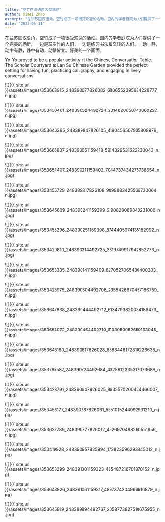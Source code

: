 ```yaml
---
title: "空竹在汉语角大受欢迎"
author: XiBei Zhao
excerpt: "在兰苏园汉语角，空竹成了一项很受欢迎的活动。园内的学者庭院为人们提供了一个完美的场所，一边是玩空竹的人们，一边是练习书法和交谈的人们。一动一静，动中有静，静中有动，动静皆宜。好美的一个画面。"
date: "2023-06-11"
---
```


在兰苏园汉语角，空竹成了一项很受欢迎的活动。园内的学者庭院为人们提供了一个完美的场所，一边是玩空竹的人们，一边是练习书法和交谈的人们。一动一静，动中有静，静中有动，动静皆宜。好美的一个画面。

Yo-Yo proved to be a popular activity at the Chinese Conversation Table. The Scholar Courtyard at Lan Su Chinese Garden provided the perfect setting for having fun, practicing calligraphy, and engaging in lively conversations.

![]({{ site.url }}/assets/images/353668915_248390077826082_6806552395684228777_n.jpg)

![]({{ site.url }}/assets/images/353436461_248390324492724_2314620658740869227_n.jpg)

![]({{ site.url }}/assets/images/353646365_248389847826105_4190456507935808979_n.jpg)

![]({{ site.url }}/assets/images/353665837_248390051159418_5914329531622230043_n.jpg)

![]({{ site.url }}/assets/images/353654407_248390211159402_7044737434275738654_n.jpg)

![]({{ site.url }}/assets/images/353456729_248389817826108_9098883425566730064_n.jpg)

![]({{ site.url }}/assets/images/353645609_248390241159399_6190828089848231000_n.jpg)

![]({{ site.url }}/assets/images/353455296_248390251159398_8744405974135182992_n.jpg)

![]({{ site.url }}/assets/images/353429810_248390314492725_3319749917942852773_n.jpg)

![]({{ site.url }}/assets/images/353653335_248390141159409_8270527065480400203_n.jpg)

![]({{ site.url }}/assets/images/353425975_248390504492706_2355426670457186759_n.jpg)

![]({{ site.url }}/assets/images/353647838_248390444492712_6134793820034186473_n.jpg)

![]({{ site.url }}/assets/images/353654072_248390464492710_6198950052650163045_n.jpg)

![]({{ site.url }}/assets/images/353648180_248390617826028_6883448172810226636_n.jpg)

![]({{ site.url }}/assets/images/353785587_248390724492684_4325812335312073689_n.jpg)

![]({{ site.url }}/assets/images/353428791_248390647826025_8635570200434466007_n.jpg)

![]({{ site.url }}/assets/images/353456177_248390287826061_5551015244092931210_n.jpg)

![]({{ site.url }}/assets/images/353632789_248390777826012_4526970488260551956_n.jpg)

![]({{ site.url }}/assets/images/353419928_248390957825994_173823596293845012_n.jpg)

![]({{ site.url }}/assets/images/353653299_248391001159323_485487216701870152_n.jpg)

![]({{ site.url }}/assets/images/353643826_248391061159317_4897374204966616879_n.jpg)

![]({{ site.url }}/assets/images/353645819_248389894492767_2058773827510675955_n.jpg)
